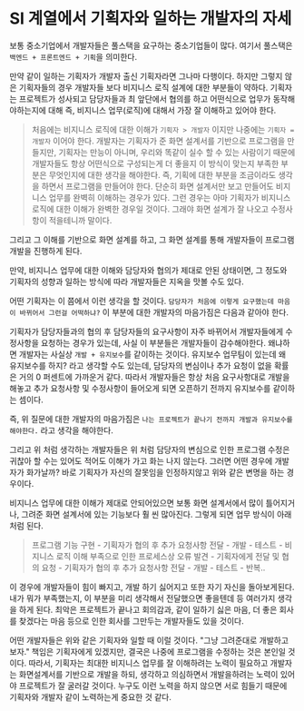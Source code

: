 # SI 계열에서 기획자와 일하는 개발자의 자세

보통 중소기업에서 개발자들은 풀스택을 요구하는 중소기업들이 많다. 여기서 풀스택은 `백엔드 + 프론트엔드 + 기획`을 의미한다. 

만약 같이 일하는 기획자가 개발자 출신 기획자라면 그나마 다행이다. 하지만 그렇지 않은 기획자들의 경우 개발자들 보다 비지니스 로직 설계에 대한 부분들이 약하다. 기획자는 프로젝트가 성사되고
담당자들과 최 앞단에서 협의를 하고 어떤식으로 업무가 동작해야하는지에 대해 즉, 비지니스 업무(로직)에 대해서 가장 잘 이해하고 있어야 한다. 

> 처음에는 비지니스 로직에 대한 이해가 `기획자 > 개발자` 이지만 나중에는 `기획자 = 개발자` 이어야 한다. 개발자는 기획자가 준 화면 설계서를 기반으로 프로그램을 만들지만,
기획자는 만능이 아니며, 우리와 똑같이 실수 할 수 있는 사람이기 때문에 개발자들도 항상 어떤식으로 구성되는게 더 좋을지 이 방식이 맞는지 부족한 부분은 무엇인지에 대한 생각을 해야한다.
즉, 기획에 대한 부분을 조금이라도 생각을 하면서 프로그램을 만들어야 한다. 단순히 화면 설계서만 보고 만들어도 비지니스 업무를 완벽히 이해하는 경우가 있다. 그런 경우는 아마 기획자가 
비지니스 로직에 대한 이해가 완벽한 경우일 것이다. 그래야 화면 설계가 잘 나오고 수정사항이 적을테니까 말이다.

그리고 그 이해를 기반으로 화면 설계를 하고, 그 화면 설계를 통해 개발자들이 프로그램 개발을 진행하게 된다.

만약, 비지니스 업무에 대한 이해와 담당자와 협의가 제대로 안된 상태이면, 그 정도와 기획자의 성향과 일하는 방식에 따라 개발자들은 지옥을 맛볼 수도 있다. 

어떤 기획자는 이 쯤에서 이런 생각을 할 것이다. `담당자가 처음에 이렇게 요구했는데 마음이 바뀌어서 그런걸 어떡하냐?` 이 부분에 대한 개발자의 마음가짐은 다음과 같아야 한다.

기획자가 담당자들과의 협의 후 담당자들의 요구사항이 자주 바뀌어서 개발자들에게 수정사항을 요청하는 경우가 있는데, 사실 이 부분들은 개발자들이 감수해야한다. 
왜냐하면 개발자는 사실상 `개발 + 유지보수`를 같이하는 것이다. 유지보수 업무팀이 있는데 왜 유지보수를 하지? 라고 생각할 수도 있는데, 담당자의 변심이나 추가 요청이 없을 확률은 
거의 0 퍼센트에 가까운거 같다. 따라서 개발자들은 항상 처음 요구사항대로 개발을 해놓고 추가 요청사항 및 수정사항이 들어오게 되면 오픈하기 전까지 유지보수를 같이하는 셈이다. 

즉, 위 질문에 대한 개발자의 마음가짐은 `나는 프로젝트가 끝나기 전까지 개발과 유지보수를 해야한다.` 라고 생각을 해야한다.

그리고 위 처럼 생각하는 개발자들은 위 처럼 담당자의 변심으로 인한 프로그램 수정은 귀찮아 할 수는 있어도 적어도 이해가 가고 화는 나지 않는다. 그러면 어떤 경우에 개발자가 화가날까?
바로 기획자가 자신의 잘못임을 인정하지않고 위와 같은 변명을 하는 경우이다.

비지니스 업무에 대한 이해가 제대로 안되어있으면 보통 화면 설계서에서 많이 틀어지거나, 그려준 화면 설계서에 있는 기능보다 훨 씬 많아진다. 그렇게 되면 업무 방식이 아래처럼 된다.

> 프로그램 기능 구현 - 기획자가 협의 후 추가 요청사항 전달 - 개발 - 테스트 - 비지니스 로직 이해 부족으로 인한 프로세스상 오류 발견 - 기획자에게 전달 및 협의 요청 - 기획자가 협의 후 추가 요청사항 전달 - 개발 - 테스트 - 반복..

이 경우에 개발자들이 힘이 빠지고, 개발 하기 싫어지고 또한 자기 자신을 돌아보게된다. 내가 뭐가 부족했는지, 이 부분을 미리 생각해서 전달했으면 좋을텐데 등 여러가지 생각을 하게 된다. 최악은
프로젝트가 끝나고 회의감과, 같이 일하기 싫은 마음, 더 좋은 회사를 찾겠다는 마음 등으로 인한 회사를 그만두는 개발자들도 있을 것이다.

어떤 개발자들은 위와 같은 기획자와 일할 때 이럴 것이다. "그냥 그려준대로 개발하고 보자." 책임은 기획자에게 있겠지만, 결국은 나중에 프로그램을 수정하는 것은 본인일 것이다. 따라서, 기획자는
최대한 비지니스 업무를 잘 이해하려는 노력이 필요하고 개발자는 화면설계서를 기반으로 개발을 하되, 생각하고 의심하면서 개발을하려는 노력이 있어야 프로젝트가 잘 굴러갈 것이다. 누구도 이런 노력을
하지 않으면 서로 힘들기 때문에 기획자와 개발자 같이 노력하는게 중요한 것 같다.


